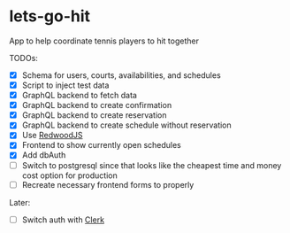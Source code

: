 # lets-go-hit

App to help coordinate tennis players to hit together

TODOs:

- [x] Schema for users, courts, availabilities, and schedules
- [x] Script to inject test data
- [x] GraphQL backend to fetch data
- [x] GraphQL backend to create confirmation
- [x] GraphQL backend to create reservation
- [x] GraphQL backend to create schedule without reservation
- [x] Use [RedwoodJS](https://redwoodjs.com)
- [x] Frontend to show currently open schedules
- [x] Add dbAuth
- [ ] Switch to postgresql since that looks like the cheapest time and money cost option for production
- [ ] Recreate necessary frontend forms to properly

Later:
- [ ] Switch auth with [Clerk](https://clerk.dev/tutorials/redwoodjs-blog-tutorial-with-clerk)
